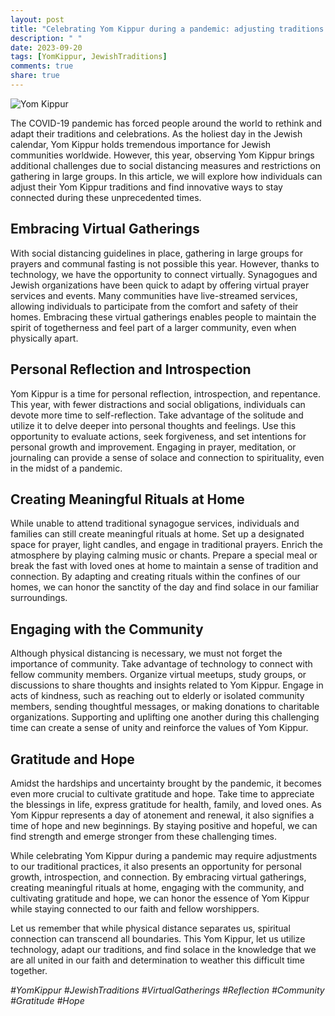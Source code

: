 ```yaml
---
layout: post
title: "Celebrating Yom Kippur during a pandemic: adjusting traditions and staying connected"
description: " "
date: 2023-09-20
tags: [YomKippur, JewishTraditions]
comments: true
share: true
---
```


![Yom Kippur](https://source.unsplash.com/1600x900/?Yom,Kippur)

The COVID-19 pandemic has forced people around the world to rethink and adapt their traditions and celebrations. As the holiest day in the Jewish calendar, Yom Kippur holds tremendous importance for Jewish communities worldwide. However, this year, observing Yom Kippur brings additional challenges due to social distancing measures and restrictions on gathering in large groups. In this article, we will explore how individuals can adjust their Yom Kippur traditions and find innovative ways to stay connected during these unprecedented times.

## Embracing Virtual Gatherings

With social distancing guidelines in place, gathering in large groups for prayers and communal fasting is not possible this year. However, thanks to technology, we have the opportunity to connect virtually. Synagogues and Jewish organizations have been quick to adapt by offering virtual prayer services and events. Many communities have live-streamed services, allowing individuals to participate from the comfort and safety of their homes. Embracing these virtual gatherings enables people to maintain the spirit of togetherness and feel part of a larger community, even when physically apart. 

## Personal Reflection and Introspection

Yom Kippur is a time for personal reflection, introspection, and repentance. This year, with fewer distractions and social obligations, individuals can devote more time to self-reflection. Take advantage of the solitude and utilize it to delve deeper into personal thoughts and feelings. Use this opportunity to evaluate actions, seek forgiveness, and set intentions for personal growth and improvement. Engaging in prayer, meditation, or journaling can provide a sense of solace and connection to spirituality, even in the midst of a pandemic.

## Creating Meaningful Rituals at Home

While unable to attend traditional synagogue services, individuals and families can still create meaningful rituals at home. Set up a designated space for prayer, light candles, and engage in traditional prayers. Enrich the atmosphere by playing calming music or chants. Prepare a special meal or break the fast with loved ones at home to maintain a sense of tradition and connection. By adapting and creating rituals within the confines of our homes, we can honor the sanctity of the day and find solace in our familiar surroundings.

## Engaging with the Community

Although physical distancing is necessary, we must not forget the importance of community. Take advantage of technology to connect with fellow community members. Organize virtual meetups, study groups, or discussions to share thoughts and insights related to Yom Kippur. Engage in acts of kindness, such as reaching out to elderly or isolated community members, sending thoughtful messages, or making donations to charitable organizations. Supporting and uplifting one another during this challenging time can create a sense of unity and reinforce the values of Yom Kippur.

## Gratitude and Hope

Amidst the hardships and uncertainty brought by the pandemic, it becomes even more crucial to cultivate gratitude and hope. Take time to appreciate the blessings in life, express gratitude for health, family, and loved ones. As Yom Kippur represents a day of atonement and renewal, it also signifies a time of hope and new beginnings. By staying positive and hopeful, we can find strength and emerge stronger from these challenging times.

While celebrating Yom Kippur during a pandemic may require adjustments to our traditional practices, it also presents an opportunity for personal growth, introspection, and connection. By embracing virtual gatherings, creating meaningful rituals at home, engaging with the community, and cultivating gratitude and hope, we can honor the essence of Yom Kippur while staying connected to our faith and fellow worshippers.

Let us remember that while physical distance separates us, spiritual connection can transcend all boundaries. This Yom Kippur, let us utilize technology, adapt our traditions, and find solace in the knowledge that we are all united in our faith and determination to weather this difficult time together.

*#YomKippur #JewishTraditions #VirtualGatherings #Reflection #Community #Gratitude #Hope*